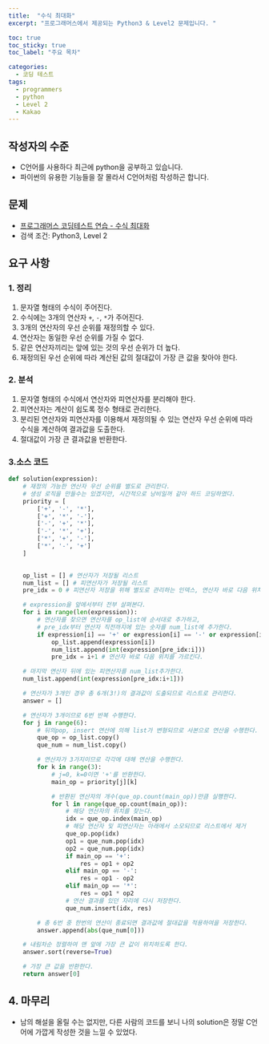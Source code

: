 ```yaml
---
title:  "수식 최대화"
excerpt: "프로그래머스에서 제공되는 Python3 & Level2 문제입니다. "

toc: true
toc_sticky: true
toc_label: "주요 목차"

categories:
  - 코딩 테스트
tags:
  - programmers
  - python
  - Level 2
  - Kakao
---
```



## 작성자의 수준
* C언어를 사용하다 최근에 python을 공부하고 있습니다.
* 파이썬의 유용한 기능들을 잘 몰라서 C언어처럼 작성하곤 합니다.

## 문제
* [프로그래머스 코딩테스트 연습 - 수식 최대화](https://programmers.co.kr/learn/courses/30/lessons/67257?language=python3)
* 검색 조건: Python3, Level 2

## 요구 사항
### 1. 정리
1. 문자열 형태의 수식이 주어진다.
2. 수식에는 3개의 연산자 `+`, `-`, `*`가 주어진다.
3. 3개의 연산자의 우선 순위를 재정의할 수 있다.
4. 연산자는 동일한 우선 순위를 가질 수 없다.
5. 같은 연산자끼리는 앞에 있는 것의 우선 순위가 더 높다.
6. 재정의된 우선 순위에 따라 계산된 값의 절대값이 가장 큰 값을 찾아야 한다.

### 2. 분석
1. 문자열 형태의 수식에서 연산자와 피연산자를 분리해야 한다.
2. 피연산자는 계산이 쉽도록 정수 형태로 관리한다.
3. 분리된 연산자와 피연산자를 이용해서 재정의될 수 있는 연산자 우선 순위에 따라 수식을 계산하여 결과값을 도출한다.
4. 절대값이 가장 큰 결과값을 반환한다.

### 3.소스 코드
```python
def solution(expression):
    # 재정의 가능한 연산자 우선 순위를 별도로 관리한다.
    # 생성 로직을 만들수는 있겠지만, 시간적으로 낭비일꺼 같아 하드 코딩하였다.
    priority = [
        ['+', '-', '*'],
        ['+', '*', '-'],
        ['-', '+', '*'],
        ['-', '*', '+'],
        ['*', '+', '-'],
        ['*', '-', '+']
    ]
	

    op_list = [] # 연산자가 저장될 리스트
    num_list = [] # 피연산자가 저장될 리스트
    pre_idx = 0 # 피연산자 저장을 위해 별도로 관리하는 인덱스, 연산자 바로 다음 위치를 가르킨다.

    # expression을 앞에서부터 전부 살펴본다.
    for i in range(len(expression)):
        # 연산자를 찾으면 연산자를 op_list에 순서대로 추가하고,
        # pre_idx부터 연산자 직전까지에 있는 숫자를 num_list에 추가한다.
        if expression[i] == '+' or expression[i] == '-' or expression[i] == '*':
            op_list.append(expression[i])
            num_list.append(int(expression[pre_idx:i]))						
            pre_idx = i+1 # 연산자 바로 다음 위치를 가르킨다.

    # 마지막 연산자 뒤에 있는 피연산자를 num_list추가한다.
    num_list.append(int(expression[pre_idx:i+1]))

    # 연산자가 3개인 경우 총 6개(3!)의 결과값이 도출되므로 리스트로 관리한다.
    answer = []

    # 연산자가 3개이므로 6번 반복 수행한다.
    for j in range(6):
        # 뒤의pop, insert 연산에 의해 list가 변형되므로 사본으로 연산을 수행한다.
        que_op = op_list.copy()
        que_num = num_list.copy()

        # 연산자가 3가지이므로 각각에 대해 연산을 수행한다.
        for k in range(3):
            # j=0, k=0이면 '+'를 반환한다.
            main_op = priority[j][k]

            # 반환된 연산자의 개수(que_op.count(main_op))만큼 실행한다.
            for l in range(que_op.count(main_op)):
                # 해당 연산자의 위치를 찾는다.
                idx = que_op.index(main_op)
                # 해당 연산자 및 피연산자는 아래에서 소모되므로 리스트에서 제거
                que_op.pop(idx)
                op1 = que_num.pop(idx)
                op2 = que_num.pop(idx)
                if main_op == '+':
                    res = op1 + op2
                elif main_op == '-':
                    res = op1 - op2
                elif main_op == '*':
                    res = op1 * op2
                # 연산 결과를 있던 자리에 다시 저장한다.
                que_num.insert(idx, res)

        # 총 6번 중 한번의 연산이 종료되면 결과값에 절대값을 적용하여을 저장한다. 
        answer.append(abs(que_num[0]))

    # 내림차순 정렬하여 맨 앞에 가장 큰 값이 위치하도록 한다.
    answer.sort(reverse=True)

    # 가장 큰 값을 반환한다.
    return answer[0]
```

## 4. 마무리
* 남의 해설을 올릴 수는 없지만, 다른 사람의 코드를 보니 나의 solution은 정말 C언어에 가깝게 작성한 것을 느낄 수 있었다.